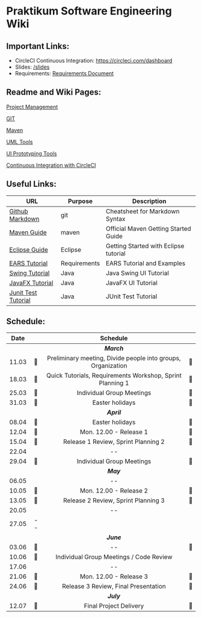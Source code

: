 # Praktikum Software Engineering Wiki


## Important Links:
-  CircleCI Continuous Integration: https://circleci.com/dashboard
- Slides: [/slides](/slides) 
- Requirements: [Requirements Document](/documents/project-requirements.pdf) 


## Readme and Wiki Pages:
[Project Management](/wiki/project-management/README.md)

[GIT](/wiki/git/README.md)

[Maven](/wiki/maven/README.md) 

[UML Tools](/wiki/uml/README.md) 

[UI Prototyping Tools](/wiki/uiprototype/README.md) 

[Continuous Integration with CircleCI](/wiki/circleci/README.md) 


## Useful Links:

| URL          | Purpose           | Description  |
| ------------- |-------------| -----|
| [Github Markdown](https://guides.github.com/features/mastering-markdown)     | git          | Cheatsheet for Markdown Syntax |
| [Maven Guide](https://maven.apache.org/guides/getting-started)                            | maven                     | Official Maven Getting Started Guide |
| [Eclipse Guide](https://www.vogella.com/tutorials/Eclipse/article.html)                            | Eclipse                     | Getting Started with Eclipse tutorial |
| [EARS Tutorial](https://www.iaria.org/conferences2013/filesICCGI13/ICCGI_2013_Tutorial_Terzakis.pdf)                            | Requirements                     | EARS Tutorial and Examples |
| [Swing Tutorial](https://www.javatpoint.com/java-swing)                            | Java                     | Java Swing UI Tutorial |
| [JavaFX Tutorial](https://docs.oracle.com/javafx/2/get_started/jfxpub-get_started.htm)                            | Java                     | JavaFX UI Tutorial|
| [Junit Test Tutorial](https://www.vogella.com/tutorials/JUnit/article.html)                            | Java                     | JUnit Test Tutorial|

## Schedule:

|Date||Schedule||
|:---------:|:--------------:|:--------------:|:--------------:|
|||*__March__*||
|11.03|&#x1F536;| Preliminary meeting, Divide people into groups, Organization  &nbsp;&nbsp;&nbsp;&nbsp;&nbsp;     |&#x1F536;|
|18.03|&#x1F536;| Quick Tutorials, Requirements Workshop, Sprint Planning 1 |&#x1F536;|
|25.03|&#x1F539; |   Individual Group Meetings                                                                    |&#x1F539;|
|31.03|&#x1F53A; |Easter holidays |&#x1F53A; |                                                                     |
|||*__April__*||
|08.04|&#x1F53A; |Easter holidays |&#x1F53A; |
|12.04|&#x1F4D8;| Mon. 12.00 - Release 1 |  &#x1F4D8;||12.04|&#x1F4D8;| Mon. 12.00 - Release 1 |  &#x1F4D8;|
|15.04|&#x1F536; |Release 1 Review, Sprint Planning 2 |&#x1F536;|
|22.04||--||
|29.04|&#x1F539; |Individual Group Meetings| &#x1F539;|
|||*__May__*||
|06.05||--||
|10.05|&#x1F4D8;| Mon. 12.00 - Release 2 |&#x1F4D8;|
|13.05|&#x1F536;| Release 2 Review, Sprint Planning 3 |&#x1F536;|
|20.05||--||
|27.05|--|
|||*__June__*||
|03.06|&#x1F539;| -- |&#x1F539;|
|10.06|&#x1F539;| Individual Group Meetings / Code Review|
|17.06||--||
|21.06|&#x1F4D8;| Mon. 12.00 - Release 3| &#x1F4D8;|
|24.06|&#x1F536;| Release 3 Review, Final Presentation |&#x1F536;|
|||*__July__*||
|12.07|&#x1F4D8;| Final Project Delivery |&#x1F4D8;|


